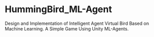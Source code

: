 # HummingBird_ML-Agent
Design and Implementation of Intelligent Agent Virtual Bird Based on Machine Learning. A Simple Game Using Unity ML-Agents.

